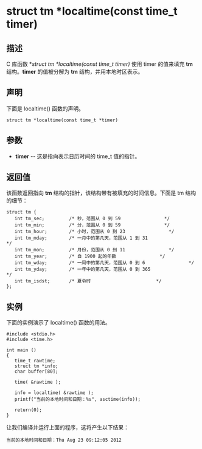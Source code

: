 # struct tm *localtime(const time_t timer)

## 描述

C 库函数 **struct tm \*localtime(const time_t *timer)** 使用 timer 的值来填充 **tm** 结构。**timer** 的值被分解为 **tm** 结构，并用本地时区表示。

## 声明

下面是 localtime() 函数的声明。

```
struct tm *localtime(const time_t *timer)
```

## 参数

- **timer** -- 这是指向表示日历时间的 time_t 值的指针。

## 返回值

该函数返回指向 **tm** 结构的指针，该结构带有被填充的时间信息。下面是 tm 结构的细节：

```
struct tm {
   int tm_sec;         /* 秒，范围从 0 到 59                */
   int tm_min;         /* 分，范围从 0 到 59                */
   int tm_hour;        /* 小时，范围从 0 到 23                */
   int tm_mday;        /* 一月中的第几天，范围从 1 到 31                    */
   int tm_mon;         /* 月份，范围从 0 到 11                */
   int tm_year;        /* 自 1900 起的年数                */
   int tm_wday;        /* 一周中的第几天，范围从 0 到 6                */
   int tm_yday;        /* 一年中的第几天，范围从 0 到 365                    */
   int tm_isdst;       /* 夏令时                        */    
};
```

## 实例

下面的实例演示了 localtime() 函数的用法。

```
#include <stdio.h>
#include <time.h>
 
int main ()
{
   time_t rawtime;
   struct tm *info;
   char buffer[80];
 
   time( &rawtime );
 
   info = localtime( &rawtime );
   printf("当前的本地时间和日期：%s", asctime(info));
 
   return(0);
}

```

让我们编译并运行上面的程序，这将产生以下结果：

```
当前的本地时间和日期：Thu Aug 23 09:12:05 2012
```

 







